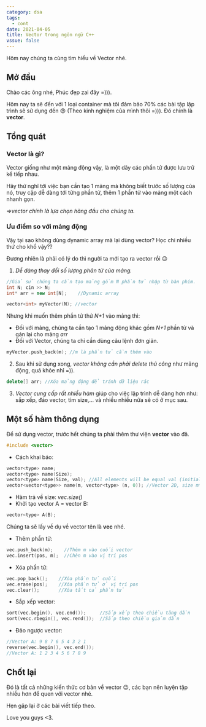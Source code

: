 ```yaml
---
category: dsa
tags:
  - cont
date: 2021-04-05
title: Vector trong ngôn ngữ C++
vssue: false
---
```

Hôm nay chúng ta cùng tìm hiểu về Vector nhé.

<!-- more -->
## Mở đầu
Chào các ông nhé, Phúc đẹp zai đây =))).

Hôm nay ta sẽ đến với 1 loại container mà tôi đảm bảo 70% các bài tập lập trình
sẽ sử dụng đến :heart_eyes: (Theo kinh nghiệm của mình thôi =))). Đó chính là **vector**.

## Tổng quát
### Vector là gì?
Vector giống như một mảng động vậy, là một dãy các phần tử được lưu trữ kế tiếp nhau.

Hãy thử nghĩ tới việc bạn cần tạo 1 mảng mà không biết trước số lượng của nó, truy cập
dễ dàng tới từng phần tử, thêm 1 phần tử vào mảng một cách nhanh gọn.

*=>vector chính là lựa chọn hàng đầu cho chúng ta.*
### Ưu điểm so với mảng động
Vậy tại sao không dùng dynamic array mà lại dùng vector? Học chi nhiều thứ cho khổ vậy??

Đương nhiên là phải có lý do thì người ta mới tạo ra vector rồi :wink:

1. *Dễ dàng thay đổi số lượng phân tử của mảng.*
```cpp
//Giả sử chúng ta cần tạo mảng gồm N phần tử nhập từ bàn phím.
int N; cin >> N;
int* arr = new int[N];    //Dynamic array

vector<int> myVector(N); //vector
```
Nhưng khi muốn thêm phần tử thứ *N+1* vào mảng thì:
- Đối với mảng, chúng ta cần tạo 1 mảng động khác gồm *N+1* phần tử và gán lại cho mảng *arr*
- Đối với Vector, chúng ta chỉ cần dùng câu lệnh đơn giản.
```cpp
myVector.push_back(m); //m là phần tử cần thêm vào
```
2. Sau khi sử dụng xong, *vector không cần phải delete thủ công* như mảng động, quá khỏe nhỉ =)).
```cpp
delete[] arr; //Xóa mảng động để tránh dữ liệu rác
```

3. *Vector cung cấp rất nhiều hàm* giúp cho việc lập trình dễ dàng hơn như: sắp xếp, đảo vector,
tìm size,... và nhiều nhiều nữa sẽ có ở mục sau.
## Một số hàm thông dụng
Để sử dụng vector, trước hết chúng ta phải thêm thư viện **vector** vào đã.
```cpp
#include <vector>
```
- Cách khai báo:
```cpp
vector<type> name;
vector<type> name(Size);
vector<type> name(Size, val); //All elements will be equal val (initial value = val)
vector<vector<type>> name(m, vector<type> (n, 0)); //Vector 2D, size m*n with initial value = 0
```
- Hàm trả về size: *vec.size()*
- Khởi tạo vector A = vector B:
```cpp
vector<type> A(B);
```
Chúng ta sẽ lấy về dụ về vector tên là **vec** nhé.

- Thêm phần tử:
```cpp
vec.push_back(m);    //Thêm m vào cuối vector
vec.insert(pos, m);  //Chèn m vào vị trí pos
```
- Xóa phần tử:
```cpp
vec.pop_back();    //Xóa phần tử cuối
vec.erase(pos);    //Xóa phần tử ở vị trí pos
vec.clear();       //Xóa tất cả phần tử
```
- Sắp xếp vector:
```cpp
sort(vec.begin(), vec.end());     //Sắp xếp theo chiều tăng dần
sort(vecc.rbegin(), vec.rend());  //Sắp theo chiều giảm dần
```
- Đảo ngược vector:
```cpp
//Vector A: 9 8 7 6 5 4 3 2 1
reverse(vec.begin(), vec.end());
//Vector A: 1 2 3 4 5 6 7 8 9
```
## Chốt lại
Đó là tất cả những kiến thức cơ bản về vector :wink:, các bạn nên luyện tập nhiều hơn để quen với vector nhé.

Hẹn gặp lại ở các bài viết tiếp theo.

Love you guys <3.
